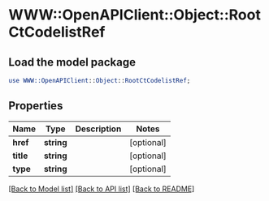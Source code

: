 # WWW::OpenAPIClient::Object::RootCtCodelistRef

## Load the model package
```perl
use WWW::OpenAPIClient::Object::RootCtCodelistRef;
```

## Properties
Name | Type | Description | Notes
------------ | ------------- | ------------- | -------------
**href** | **string** |  | [optional] 
**title** | **string** |  | [optional] 
**type** | **string** |  | [optional] 

[[Back to Model list]](../README.md#documentation-for-models) [[Back to API list]](../README.md#documentation-for-api-endpoints) [[Back to README]](../README.md)


